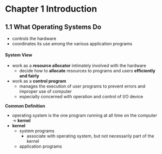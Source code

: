 # Chapter 1 Introduction

## 1.1 What Operating Systems Do

* controls the hardware
* coordinates its use among the various application programs

#### System View

* work as a **resource allocator** intimately involved with the hardware
  * decide how to **allocate** resources to programs and users **efficiently and fairly**
* work as a **control program**
  * manages the execution of user programs to prevent errors and improper use of computer
  * especially concerned with operation and control of I/O device

**Common Definition**

* operating system is the one program running at all time on the computer -&gt; **kernel**
* **kernel**
  * system programs
    * associate with operating system, but not necessarily part of the kernel
  * application programs





